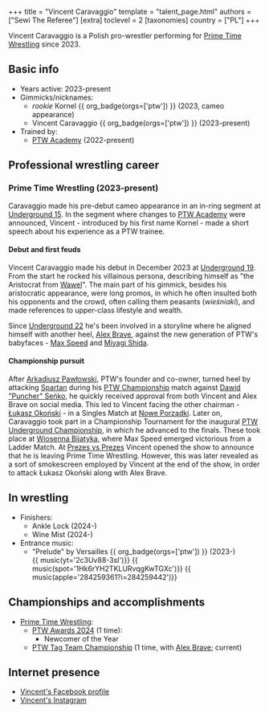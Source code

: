 +++
title = "Vincent Caravaggio"
template = "talent_page.html"
authors = ["Sewi The Referee"]
[extra]
toclevel = 2
[taxonomies]
country = ["PL"]
+++

Vincent Caravaggio is a Polish pro-wrestler performing for [Prime Time Wrestling](@/o/ptw.md) since 2023.

## Basic info

* Years active: 2023-present
* Gimmicks/nicknames:
  - _rookie_ Kornel  {{ org_badge(orgs=['ptw']) }} (2023, cameo appearance)
  - Vincent Caravaggio {{ org_badge(orgs=['ptw']) }} (2023-present)
* Trained by:
  - [PTW Academy](@/o/ptw-academy.md) (2022-present)

## Professional wrestling career

### Prime Time Wrestling (2023-present)

Caravaggio made his pre-debut cameo appearance in an in-ring segment at [Underground 15](@/e/ptw/2023-05-28-ptw-underground-15.md). In the segment where changes to [PTW Academy](@/o/ptw-academy.md) were announced, Vincent - introduced by his first name Kornel - made a short speech about his experience as a PTW trainee.

#### Debut and first feuds

Vincent Caravaggio made his debut in December 2023 at [Underground 19](@/e/ptw/2023-12-09-ptw-underground-19.md). From the start he rocked his villainous persona, describing himself as "the Aristocrat from [Wawel][wiki-wawel]". The main part of his gimmick, besides his aristocratic appearance, were long promos, in which he often insulted both his opponents and the crowd, often calling them peasants (_wieśniaki_), and made references to upper-class lifestyle and wealth.

Since [Underground 22](@/e/ptw/2024-08-25-ptw-underground-22.md) he's been involved in a storyline where he aligned himself with another heel, [Alex Brave](@/w/alex-brave.md), against the new generation of PTW's babyfaces - [Max Speed](@/w/max-speed.md) and [Miyagi Shida](@/w/miyagi-shida.md).

#### Championship pursuit

After [Arkadiusz Pawłowski](@/w/pan-pawlowski.md), PTW's founder and co-owner, turned heel by attacking [Spartan](@/w/spartan.md) during his [PTW Championship](@/c/ptw-championship.md) match against [Dawid "Puncher" Seńko](@/w/puncher.md), he quickly received approval from both Vincent and Alex Brave on social media. This led to Vincent facing the other chairman - [Łukasz Okoński](@/w/lukasz-okonski.md) - in a Singles Match at [Nowe Porządki](@/e/ptw/2025-01-11-ptw-nowe-porzadki.md).
Later on, Caravaggio took part in a Championship Tournament for the inaugural [PTW Underground Championship](@/c/ptw-underground-championship.md), in which he advanced to the finals. These took place at [Wiosenna Bijatyka](@/e/ptw/2025-03-15-ptw-wiosenna-bijatyka.md), where Max Speed emerged victorious from a Ladder Match. At [Prezes vs Prezes](@/e/ptw/2025-04-12-ptw-prezes-vs-prezes.md) Vincent opened the show to announce that he is leaving Prime Time Wrestling. However, this was later revealed as a sort of smokescreen employed by Vincent at the end of the show, in order to attack Łukasz Okoński along with Alex Brave. 

## In wrestling

* Finishers:
  - Ankle Lock (2024-)
  - Wine Mist (2024-)
* Entrance music:
  - "Prelude" by Versailles
    {{ org_badge(orgs=['ptw']) }} (2023-) <br>
    {{ music(yt='2c3Uv88-3sI')}}
    {{ music(spot='1Hk6rYH2TKLURvqgKwTGXc')}}
    {{ music(apple='284259361?i=284259442')}}

## Championships and accomplishments

* [Prime Time Wrestling](@/o/ptw.md):
  - [PTW Awards 2024](@/a/ptw-awards-2024.md) (1 time):
    * Newcomer of the Year
  - [PTW Tag Team Championship](@/c/ptw-tag-team-championship.md) (1 time, with [Alex Brave](@/w/alex-brave.md); current)

## Internet presence

* [Vincent's Facebook profile](https://www.facebook.com/vincent.caravaggio)
* [Vincent's Instagram](https://www.instagram.com/vincentcaravaggio/)

[wiki-wawel]: https://en.wikipedia.org/wiki/Wawel_Castle
